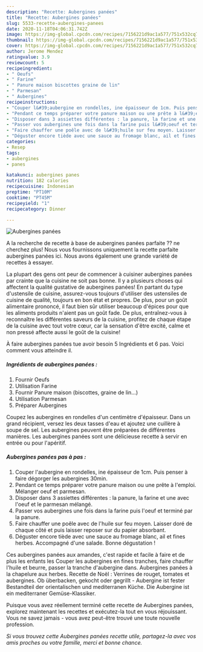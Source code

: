```yaml
---
description: "Recette: Aubergines panées"
title: "Recette: Aubergines panées"
slug: 5533-recette-aubergines-panees
date: 2020-11-18T04:06:31.742Z
image: https://img-global.cpcdn.com/recipes/7156221d9ac1a577/751x532cq70/aubergines-panees-photo-principale-de-la-recette.jpg
thumbnail: https://img-global.cpcdn.com/recipes/7156221d9ac1a577/751x532cq70/aubergines-panees-photo-principale-de-la-recette.jpg
cover: https://img-global.cpcdn.com/recipes/7156221d9ac1a577/751x532cq70/aubergines-panees-photo-principale-de-la-recette.jpg
author: Jerome Mendez
ratingvalue: 3.9
reviewcount: 5
recipeingredient:
- " Oeufs"
- " Farine"
- " Panure maison biscottes graine de lin"
- " Parmesan"
- " Aubergines"
recipeinstructions:
- "Couper l&#39;aubergine en rondelles, ine épaisseur de 1cm. Puis penser à faire dégorger les aubergines 30min."
- "Pendant ce temps préparer votre panure maison ou une prête à l&#39;emploi. Mélanger oeuf et parmesan."
- "Disposer dans 3 assiettes différentes : la panure, la farine et une avec l&#39;oeuf et le parmesan mélangé."
- "Passer vos aubergines une fois dans la farine puis l&#39;oeuf et terminé par la panure."
- "Faire chauffer une poêle avec de l&#39;huile sur feu moyen. Laisser doré de chaque côté et puis laisser reposer sur du papier absorbant."
- "Déguster encore tiède avec une sauce au fromage blanc, ail et fines herbes. Accompagné d&#39;une salade. Bonne dégustation !"
categories:
- Resep
tags:
- aubergines
- panes

katakunci: aubergines panes 
nutrition: 182 calories
recipecuisine: Indonesian
preptime: "PT10M"
cooktime: "PT45M"
recipeyield: "1"
recipecategory: Dinner

---
```



![Aubergines panées](https://img-global.cpcdn.com/recipes/7156221d9ac1a577/751x532cq70/aubergines-panees-photo-principale-de-la-recette.jpg)

A la recherche de recette à base de aubergines panées parfaite ?? ne cherchez plus! Nous vous fournissons uniquement la recette parfaite aubergines panées ici. Nous avons également une grande variété de recettes à essayer.

La plupart des gens ont peur de commencer à cuisiner aubergines panées par crainte que la cuisine ne soit pas bonne. Il y a plusieurs choses qui affectent la qualité gustative de aubergines panées! En partant du type d'ustensile de cuisine, assurez-vous toujours d'utiliser des ustensiles de cuisine de qualité, toujours en bon état et propres. De plus, pour un goût alimentaire prononcé, il faut bien sûr utiliser beaucoup d'épices pour que les aliments produits n'aient pas un goût fade. De plus, entraînez-vous à reconnaître les différentes saveurs de la cuisine, profitez de chaque étape de la cuisine avec tout votre cœur, car la sensation d'être excité, calme et non pressé affecte aussi le goût de la cuisine!

<!--inarticleads1-->

À faire aubergines panées tue avoir besoin 5 Ingrédients et 6 pas. Voici comment vous atteindre il.

##### Ingrédients de aubergines panées :

1. Fournir  Oeufs
1. Utilisation  Farine
1. Fournir  Panure maison (biscottes, graine de lin...)
1. Utilisation  Parmesan
1. Préparer  Aubergines


Coupez les aubergines en rondelles d&#39;un centimètre d&#39;épaisseur. Dans un grand récipient, versez les deux tasses d&#39;eau et ajoutez une cuillère à soupe de sel. Les aubergines peuvent être préparées de différentes manières. Les aubergines panées sont une délicieuse recette à servir en entrée ou pour l&#39;apéritif. 

<!--inarticleads2-->

##### Aubergines panées pas à pas :

1. Couper l&#39;aubergine en rondelles, ine épaisseur de 1cm. Puis penser à faire dégorger les aubergines 30min.
1. Pendant ce temps préparer votre panure maison ou une prête à l&#39;emploi. Mélanger oeuf et parmesan.
1. Disposer dans 3 assiettes différentes : la panure, la farine et une avec l&#39;oeuf et le parmesan mélangé.
1. Passer vos aubergines une fois dans la farine puis l&#39;oeuf et terminé par la panure.
1. Faire chauffer une poêle avec de l&#39;huile sur feu moyen. Laisser doré de chaque côté et puis laisser reposer sur du papier absorbant.
1. Déguster encore tiède avec une sauce au fromage blanc, ail et fines herbes. Accompagné d&#39;une salade. Bonne dégustation !


Ces aubergines panées aux amandes, c&#39;est rapide et facile à faire et de plus les enfants les Couper les aubergines en fines tranches, faire chauffer l&#39;huile et beurre, passer la tranche d&#39;aubergine dans. Aubergines panées à la chapelure aux herbes. Recette de Noël : Verrines de rouget, tomates et aubergines. Ob überbacken, gekocht oder gegrillt - Aubergine ist fester Bestandteil der orientalischen und mediterranen Küche. Die Aubergine ist ein mediterraner Gemüse-Klassiker. 

<!--inarticleads1-->

<p>
Puisque vous avez réellement terminé cette recette de Aubergines panées, explorez maintenant les recettes et exécutez-la tout en vous réjouissant. Vous ne savez jamais - vous avez peut-être trouvé une toute nouvelle profession.
</p>

<p>
<i>Si vous trouvez cette Aubergines panées recette utile, partagez-la avec vos amis proches ou votre famille, merci et bonne chance.</i>
</p>
